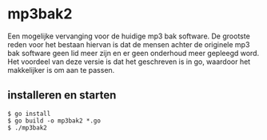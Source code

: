 # mp3bak2

Een mogelijke vervanging voor de huidige mp3 bak software. De grootste reden voor het bestaan hiervan is dat de mensen achter de originele mp3 bak software geen lid meer zijn en er geen onderhoud meer gepleegd word. Het voordeel van deze versie is dat het geschreven is in go, waardoor het makkelijker is om aan te passen.

## installeren en starten
``` 
$ go install
$ go build -o mp3bak2 *.go
$ ./mp3bak2
```